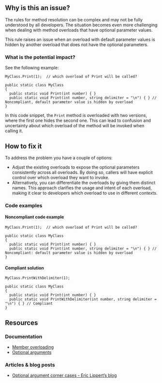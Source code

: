 ## Why is this an issue?

The rules for method resolution can be complex and may not be fully understood by all developers. The situation becomes even more challenging when
dealing with method overloads that have optional parameter values.

This rule raises an issue when an overload with default parameter values is hidden by another overload that does not have the optional
parameters.

### What is the potential impact?

See the following example:

    MyClass.Print(1);  // which overload of Print will be called?
    
    public static class MyClass
    {
      public static void Print(int number) { }
      public static void Print(int number, string delimiter = "\n") { } // Noncompliant, default parameter value is hidden by overload
    }

In this code snippet, the `Print` method is overloaded with two versions, where the first one hides the second one. This can lead to
confusion and uncertainty about which overload of the method will be invoked when calling it.

## How to fix it

To address the problem you have a couple of options:

-  Adjust the existing overloads to expose the optional parameters consistently across all overloads. By doing so, callers will have explicit
  control over which overload they want to invoke.
-  Alternatively, you can differentiate the overloads by giving them distinct names. This approach clarifies the usage and intent of each
  overload, making it clear to developers which overload to use in different contexts.

### Code examples

#### Noncompliant code example

    MyClass.Print(1);  // which overload of Print will be called?
    
    public static class MyClass
    {
      public static void Print(int number) { }
      public static void Print(int number, string delimiter = "\n") { } // Noncompliant: default parameter value is hidden by overload
    }

#### Compliant solution

    MyClass.PrintWithDelimiter(1);
    
    public static class MyClass
    {
      public static void Print(int number) { }
      public static void PrintWithDelimiter(int number, string delimiter = "\n") { } // Compliant
    }

## Resources

### Documentation

-  [Member overloading](https://learn.microsoft.com/en-us/dotnet/standard/design-guidelines/member-overloading)
-  [Optional arguments](https://learn.microsoft.com/en-us/dotnet/csharp/programming-guide/classes-and-structs/named-and-optional-arguments#optional-arguments)

### Articles & blog posts

-  [Optional argument corner cases - Eric Lippert’s blog](https://ericlippert.com/2011/05/09/optional-argument-corner-cases-part-one/)
